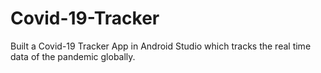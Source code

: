 # Covid-19-Tracker
Built a Covid-19 Tracker App in Android Studio which tracks the real time data of the pandemic globally.
